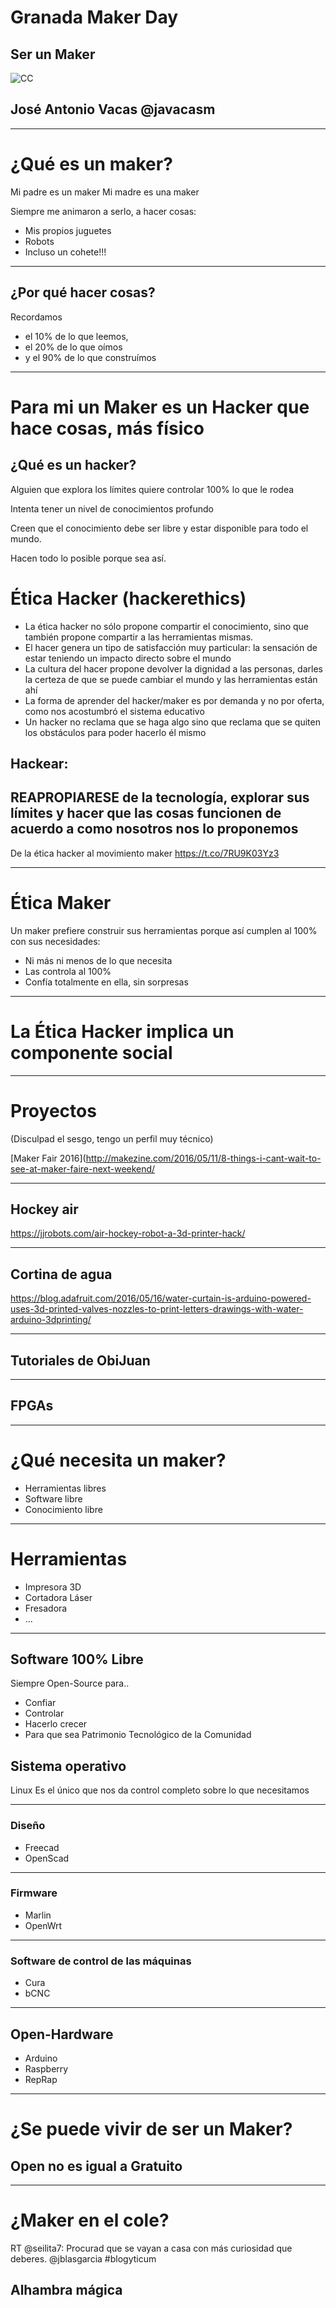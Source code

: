 <!-- background: #184bc6-->
<!-- color: #fff -->
<!-- font: centurygothic -->


# Granada Maker Day

## Ser un Maker


![CC](https://licensebuttons.net/l/by-sa/3.0/88x31.png)
## José Antonio Vacas  @javacasm

* * *
<!-- background: #184bc6-->
<!-- color: #fff -->
<!-- font: centurygothic -->


# ¿Qué es un maker?

Mi padre es un maker
Mi madre es una maker

Siempre me animaron a serlo, a hacer cosas:
* Mis propios juguetes
* Robots
* Incluso un cohete!!!

* * *
<!-- background: #184bc6-->
<!-- color: #fff -->
<!-- font: centurygothic -->


## ¿Por qué hacer cosas?

Recordamos
* el 10% de lo que leemos,
* el 20% de lo que oímos
* y el 90% de lo que construímos

* * *  
<!-- background: #184bc6-->
<!-- color: #fff -->
<!-- font: centurygothic -->


# Para mi un Maker es un Hacker que hace cosas, más físico

## ¿Qué es un hacker?

Alguien que explora los límites quiere controlar 100% lo que le rodea

Intenta tener un nivel de conocimientos profundo

Creen que el conocimiento debe ser libre y estar disponible para todo el mundo.

Hacen todo lo posible porque sea así.

# Ética Hacker (hackerethics)

* La ética hacker no sólo propone compartir el conocimiento, sino que también propone compartir a las herramientas mismas.
* El hacer genera un tipo de satisfacción muy particular: la sensación de estar teniendo un impacto directo sobre el mundo
* La cultura del hacer propone devolver la dignidad a las personas, darles la certeza de que se puede cambiar el mundo y las herramientas están ahí
* La forma de aprender del hacker/maker es por demanda y no por oferta, como nos acostumbró el sistema educativo
* Un hacker no reclama que se haga algo sino que reclama que se quiten los obstáculos para poder hacerlo él mismo

## Hackear:
## REAPROPIARESE de la tecnología, explorar sus límites y hacer que las cosas funcionen de acuerdo a como nosotros nos lo proponemos

De la ética hacker al movimiento maker https://t.co/7RU9K03Yz3

* * *
<!-- background: #184bc6-->
<!-- color: #fff -->
<!-- font: centurygothic -->


# Ética Maker

Un maker prefiere construir sus herramientas porque así cumplen al 100% con sus necesidades:
* Ni más ni menos de lo que necesita
* Las controla al 100%
* Confía totalmente en ella, sin sorpresas

* * *
<!-- background: #184bc6-->
<!-- color: #fff -->
<!-- font: centurygothic -->


# La Ética Hacker implica un componente social

* * *
<!-- background: #184bc6-->
<!-- color: #fff -->
<!-- font: centurygothic -->


# Proyectos

(Disculpad el sesgo, tengo un perfil muy técnico)

[Maker Fair 2016](http://makezine.com/2016/05/11/8-things-i-cant-wait-to-see-at-maker-faire-next-weekend/

* * *
<!-- background: #184bc6-->
<!-- color: #fff -->
<!-- font: centurygothic -->


## Hockey air

https://jjrobots.com/air-hockey-robot-a-3d-printer-hack/

* * *
<!-- background: #184bc6-->
<!-- color: #fff -->
<!-- font: centurygothic -->


## Cortina de agua

https://blog.adafruit.com/2016/05/16/water-curtain-is-arduino-powered-uses-3d-printed-valves-nozzles-to-print-letters-drawings-with-water-arduino-3dprinting/

* * *
<!-- background: #184bc6-->
<!-- color: #fff -->
<!-- font: centurygothic -->


## Tutoriales de ObiJuan

* * *
<!-- background: #184bc6-->
<!-- color: #fff -->
<!-- font: centurygothic -->


## FPGAs

* * *
<!-- background: #184bc6-->
<!-- color: #fff -->
<!-- font: centurygothic -->


# ¿Qué necesita un maker?

* Herramientas libres
* Software libre
* Conocimiento libre

* * *
<!-- background: #184bc6-->
<!-- color: #fff -->
<!-- font: centurygothic -->


# Herramientas
* Impresora 3D
* Cortadora Láser
* Fresadora
* ...

* * *
<!-- background: #184bc6-->
<!-- color: #fff -->
<!-- font: centurygothic -->


##  Software 100% Libre

Siempre Open-Source para..
* Confiar
* Controlar
* Hacerlo crecer
* Para que sea Patrimonio Tecnológico de la Comunidad

## Sistema operativo
 Linux
Es el único que nos da control completo sobre lo que necesitamos

* * *
<!-- background: #184bc6-->
<!-- color: #fff -->
<!-- font: centurygothic -->


### Diseño
* Freecad
* OpenScad

* * *
<!-- background: #184bc6-->
<!-- color: #fff -->
<!-- font: centurygothic -->


### Firmware
* Marlin
* OpenWrt

* * *
<!-- background: #184bc6-->
<!-- color: #fff -->
<!-- font: centurygothic -->


### Software de control de las máquinas
* Cura
* bCNC

* * *
<!-- background: #184bc6-->
<!-- color: #fff -->
<!-- font: centurygothic -->


## Open-Hardware
* Arduino
* Raspberry
* RepRap

* * *
<!-- background: #184bc6-->
<!-- color: #fff -->
<!-- font: centurygothic -->


# ¿Se puede vivir de ser un Maker?

## Open no es igual a Gratuito

* * *
<!-- background: #184bc6-->
<!-- color: #fff -->
<!-- font: centurygothic -->


# ¿Maker en el cole?

RT @seilita7: Procurad que se vayan a casa con más curiosidad que deberes.  @jblasgarcia #blogyticum

## Alhambra mágica
